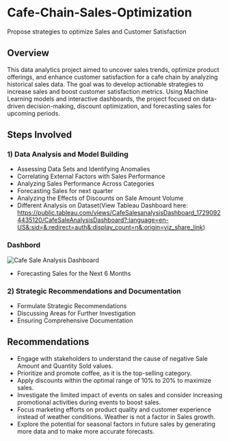 # Cafe-Chain-Sales-Optimization
Propose strategies to optimize Sales and Customer Satisfaction

## Overview
This data analytics project aimed to uncover sales trends, optimize product offerings, and enhance customer satisfaction for a cafe chain by analyzing historical sales data. The goal was to develop actionable strategies to increase sales  and boost customer satisfaction metrics. Using Machine Learning models and interactive dashboards, the project focused on data-driven decision-making, discount optimization, and forecasting sales for upcoming periods.

## Steps Involved
### 1) Data Analysis and Model Building
- Assessing Data Sets and Identifying Anomalies
- Correlating External Factors with Sales Performance
- Analyzing Sales Performance Across Categories
- Forecasting Sales for next quarter
- Analyzing the Effects of Discounts on Sale Amount Volume
- Different Analysis on Dataset(View Tableau Dashboard here: https://public.tableau.com/views/CafeSalesanalysisDashboard_17290924435120/CafeSaleAnalysisDashboard?:language=en-US&:sid=&:redirect=auth&:display_count=n&:origin=viz_share_link)
### Dashbord
![Cafe Sale Analysis Dashboard](https://github.com/user-attachments/assets/0acc8acd-5076-46a7-953e-ec9240d2546e)

- Forecasting Sales for the Next 6 Months
### 2) Strategic Recommendations and Documentation
- Formulate Strategic Recommendations
- Discussing Areas for Further Investigation
- Ensuring Comprehensive Documentation

## Recommendations
- Engage with stakeholders to understand the cause of negative Sale Amount and Quantity 
Sold values.
- Prioritize and promote coffee, as it is the top-selling category.
- Apply discounts within the optimal range of 10% to 20% to maximize sales.
- Investigate the limited impact of events on sales and consider increasing promotional 
activities during events to boost sales.
- Focus marketing efforts on product quality and customer experience instead of weather 
conditions. Weather is not a factor in Sales growth. 
- Explore the potential for seasonal factors in future sales by generating more data and to 
make more accurate forecasts.

